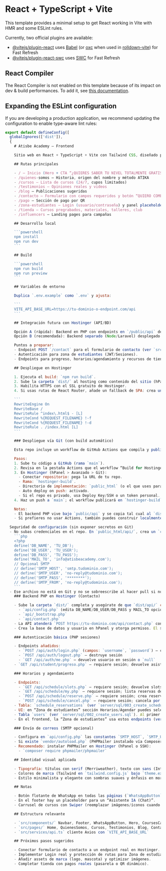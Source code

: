 # React + TypeScript + Vite

This template provides a minimal setup to get React working in Vite with HMR and some ESLint rules.

Currently, two official plugins are available:

- [@vitejs/plugin-react](https://github.com/vitejs/vite-plugin-react/blob/main/packages/plugin-react) uses [Babel](https://babeljs.io/) (or [oxc](https://oxc.rs) when used in [rolldown-vite](https://vite.dev/guide/rolldown)) for Fast Refresh
- [@vitejs/plugin-react-swc](https://github.com/vitejs/vite-plugin-react/blob/main/packages/plugin-react-swc) uses [SWC](https://swc.rs/) for Fast Refresh

## React Compiler

The React Compiler is not enabled on this template because of its impact on dev & build performances. To add it, see [this documentation](https://react.dev/learn/react-compiler/installation).

## Expanding the ESLint configuration

If you are developing a production application, we recommend updating the configuration to enable type-aware lint rules:

```js
export default defineConfig([
  globalIgnores(['dist']),
  {
    # Atisbe Academy — Frontend

    Sitio web en React + TypeScript + Vite con Tailwind CSS, diseñado para ser minimalista, elegante y totalmente responsivo. Marca aplicada con paleta: morado (#791EBA), rosa (#C89AB2), fondo marfil (#FFFEF1), amarillo (#FFF810), ámbar (#FDBB0F), más verde y negro.

    ## Rutas principales

    - / — Inicio (Hero + CTA “¿QUIERES SABER TU NIVEL TOTALMENTE GRATIS?”, carrusel de cursos, testimonios, blog, pago QR)
    - /quienes-somos — Historia, origen del nombre y método ATIKA
    - /cursos — Lista de cursos (24/7, cupos limitados)
    - /testimonios — Opiniones reales y videos
    - /blog — Publicaciones sugeridas
    - /contacto — Formulario con campos requeridos y botón “QUIERO COMENZAR”
    - /pago — Sección de pago por QR
    - /zona-estudiantes — Login (usuario/contraseña) y panel placeholder (progreso, horarios, mascota MCER)
    - /tienda — Cursos pregrabados, materiales, talleres, club
    - /influencers — Landing pages para campañas

    ## Desarrollo local

    ```powershell
    npm install
    npm run dev
    ```

    ## Build

    ```powershell
    npm run build
    npm run preview
    ```

    ## Variables de entorno

    Duplica `.env.example` como `.env` y ajusta:

    ```
    VITE_API_BASE_URL=https://tu-dominio-o-endpoint.com/api
    ```

    ## Integración futura con Hostinger (API/BD)

    Opción A (rápida): Backend en PHP con endpoints en `/public/api` dentro del hosting y consumo desde `VITE_API_BASE_URL`.
    Opción B (recomendada): Backend separado (Node/Laravel) desplegado en Hostinger o Vercel/Render, y el frontend apunta a ese dominio/API.

    Puntos a preparar:
    - Endpoint POST `/contact` para el formulario de contacto (ver `src/services/api.ts`).
    - Autenticación para zona de estudiantes (JWT/Sesiones). 
    - Endpoints para progreso, horarios/agendamiento y recursos de tienda.

    ## Despliegue en Hostinger

    1. Ejecuta el build: `npm run build`.
    2. Sube la carpeta `dist/` al hosting como contenido del sitio (hPanel > Administrador de archivos > dominio > public_html).
    3. Habilita HTTPS con el SSL gratuito de Hostinger.
    4. Si usas rutas de React Router, añade un fallback de SPA: crea un `.htaccess` en `public_html` con:

    ```
    RewriteEngine On
    RewriteBase /
    RewriteRule ^index\.html$ - [L]
    RewriteCond %{REQUEST_FILENAME} !-f
    RewriteCond %{REQUEST_FILENAME} !-d
    RewriteRule . /index.html [L]
    ```

    ### Despliegue vía Git (con build automático)

    Esta repo incluye un workflow de GitHub Actions que compila y publica `dist/` en la rama `hostinger-build`.

    Pasos:
    1. Sube tu código a GitHub (rama `main`).
    2. Revisa en la pestaña Actions que el workflow “Build for Hostinger” corra y cree la rama `hostinger-build`.
    3. En Hostinger (hPanel > Avanzado > Git):
      - Conectar repositorio: pega la URL de tu repo.
      - Rama: `hostinger-build`.
      - Directorio de implementación: `public_html` (o el que uses para el sitio).
      - Auto deploy on push: activado.
      - Si el repo es privado, usa Deploy Key/SSH o un token personal.
    4. Haz un push a `main`; el workflow publicará en `hostinger-build` y Hostinger hará pull automático a `public_html`.

    Notas:
    - El backend PHP vive bajo `public/api` y se copia tal cual al `dist/` durante el build.
    - Si prefieres no usar Actions, también puedes construir localmente (`npm run build`) y subir `dist/` manualmente o mantener una rama separada con los archivos compilados.

  Seguridad de configuración (sin exponer secretos en Git)
  - No subas credenciales en el repo. En `public_html/api/`, crea un `config.local.php` con:
    ```php
    <?php
    define('DB_NAME', 'TU_DB');
    define('DB_USER', 'TU_USER');
    define('DB_PASS', 'TU_PASS');
    define('MAIL_TO', 'info@atisbeacademy.com');
    // Opcional SMTP
    // define('SMTP_HOST', 'smtp.tudominio.com');
    // define('SMTP_USER', 'no-reply@tudominio.com');
    // define('SMTP_PASS', '********');
    // define('SMTP_FROM', 'no-reply@tudominio.com');
    ```
  - Ese archivo no está en Git y no se sobreescribe al hacer pull si no lo versionas; el `config.php` del repo lo incluye automáticamente si existe.
    ### Backend PHP en Hostinger (Contacto)

    - Sube la carpeta `dist/` completa y asegúrate de que `dist/api/` contiene:
      - `api/config.php` (edita DB_NAME/DB_USER/DB_PASS y MAIL_TO opcional)
      - `api/_bootstrap.php`
      - `api/contact.php`
    - La API atenderá `POST https://tu-dominio.com/api/contact.php` con JSON del formulario.
    - Crea la base de datos y usuario en hPanel y otorga permisos. El schema se crea automáticamente al primer POST, o puedes ejecutar `server/sql/001_create_contacts.sql` desde phpMyAdmin.

    ### Autenticación básica (PHP sesiones)

    - Endpoints añadidos:
      - `POST /api/auth/login.php` (campos: `username`, `password`) — crea sesión
      - `POST /api/auth/logout.php` — destruye sesión
      - `GET /api/auth/me.php` — devuelve usuario en sesión o `null`
    - `GET /api/student/progreso.php` — requiere sesión; devuelve asistencia, notas, nivel MCER y observaciones.

    ### Horarios y agendamiento

    - Endpoints:
      - `GET /api/schedule/slots.php` — requiere sesión; devuelve slots sugeridos próximos 14 días.
      - `GET /api/schedule/my.php` — requiere sesión; lista reservas del usuario.
      - `POST /api/schedule/reserve.php` — requiere sesión; crea reserva. Body: `{ datetime, tipo, modalidad, notas? }` (datetime en ISO 8601).
      - `POST /api/schedule/cancel.php` — requiere sesión; cancela por `id`.
    - Tabla: `schedule_reservations` (ver `server/sql/003_create_schedule.sql`).
    - UI: en “Zona de estudiantes” sección Horarios/Agendar puedes seleccionar un slot, tipo, modalidad y reservar; además ver y cancelar tus reservas.
    - Tabla `users` (ver `server/sql/002_create_users.sql`). Al primer login, si la tabla está vacía se crea un usuario demo: `demo` / `demo123`.
    - En el frontend, la “Zona de estudiantes” usa estos endpoints (ver `src/pages/ZonaEstudiantes.tsx`).

    ### Envío de correos (SMTP opcional)

    - Configura en `api/config.php` las constantes `SMTP_HOST`, `SMTP_USER`, `SMTP_PASS`, `SMTP_FROM`, etc.
    - Si existe `vendor/autoload.php` (PHPMailer instalado vía Composer), se usará SMTP; si no, hace fallback a `mail()`.
    - Recomendado: instalar PHPMailer en Hostinger (hPanel o SSH):
      - `composer require phpmailer/phpmailer`

    ## Identidad visual aplicada

    - Tipografía: títulos con serif (Merriweather), texto con sans (Inter).
    - Colores de marca (Tailwind en `tailwind.config.js` bajo `theme.extend.colors.brand`).
    - Estilo minimalista y elegante con sombras suaves y énfasis en morado/amarillos.

    ## Notas

    - Botón flotante de WhatsApp en todas las páginas (`WhatsAppButton`).
    - En el footer hay un placeholder para un “Asistente IA (Chat)”.
    - Carrusel de cursos con Swiper (reemplazar imágenes/íconos cuando estén disponibles).

    ## Estructura relevante

    - `src/components/` Navbar, Footer, WhatsAppButton, Hero, CoursesCarousel
    - `src/pages/` Home, QuienesSomos, Cursos, Testimonios, Blog, Contacto, Pago, ZonaEstudiantes, Tienda, Influencers
    - `src/services/api.ts` cliente Axios con `VITE_API_BASE_URL`

    ## Próximos pasos sugeridos

    - Conectar formulario de contacto a un endpoint real en Hostinger.
    - Implementar Login real y protección de rutas para Zona de estudiantes.
    - Añadir assets de marca (logo, mascota) y optimizar imágenes.
    - Completar tienda con pagos reales (pasarela o QR dinámico).
